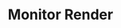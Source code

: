 ---
title: Monitor Render
thumbnail: "../images/Product_render_monitor.jpg"
type: "3d"
images: []
---